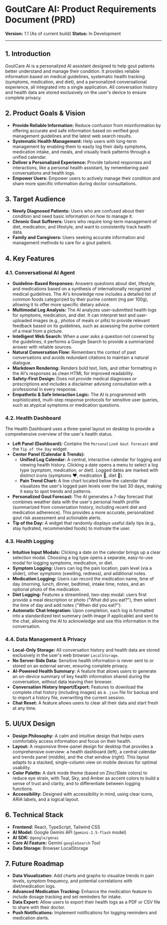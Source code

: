 # GoutCare AI: Product Requirements Document (PRD)

**Version:** 1.1 (As of current build)
**Status:** In Development

---

## 1. Introduction

GoutCare AI is a personalized AI assistant designed to help gout patients better understand and manage their condition. It provides reliable information based on medical guidelines, systematic health tracking (symptoms, medication, and diet), and a personalized conversational experience, all integrated into a single application. All conversation history and health data are stored exclusively on the user's device to ensure complete privacy.

## 2. Product Goals & Vision

-   **Provide Reliable Information:** Reduce confusion from misinformation by offering accurate and safe information based on verified gout management guidelines and the latest web search results.
-   **Systematic Health Management:** Help users with long-term management by enabling them to easily log their daily symptoms, medication intake, and meals, and visually track patterns through a unified calendar.
-   **Deliver a Personalized Experience:** Provide tailored responses and interactions, like a personal health assistant, by remembering past conversations and health logs.
-   **Empower Users:** Empower users to actively manage their condition and share more specific information during doctor consultations.

## 3. Target Audience

-   **Newly Diagnosed Patients:** Users who are confused about their condition and need basic information on how to manage it.
-   **Chronic Gout Sufferers:** Users who require long-term management of diet, medication, and lifestyle, and want to consistently track health data.
-   **Family and Caregivers:** Users seeking accurate information and management methods to care for a gout patient.

## 4. Key Features

### 4.1. Conversational AI Agent
-   **Guideline-Based Responses:** Answers questions about diet, lifestyle, and medications based on a synthesis of internationally recognized medical guidelines. The AI's knowledge now includes a detailed list of common foods categorized by their purine content (mg per 100g), allowing it to offer more specific dietary advice.
-   **Multimodal Log Analysis:** The AI analyzes user-submitted health logs for symptoms, medication, and diet. It can interpret text and user-uploaded images (e.g., photos of meals or pills) to provide relevant feedback based on its guidelines, such as assessing the purine content of a meal from a picture.
-   **Intelligent Web Search:** When a user asks a question not covered by the guidelines, it performs a Google Search to provide a summarized answer with reliable sources.
-   **Natural Conversation Flow:** Remembers the context of past conversations and avoids redundant citations to maintain a natural dialogue.
-   **Markdown Rendering:** Renders bold text, lists, and other formatting in the AI's responses as clean HTML for improved readability.
-   **Safety-First Design:** Does not provide medical diagnoses or prescriptions and includes a disclaimer advising consultation with a professional in every response.
-   **Empathetic & Safe Interaction Logic:** The AI is programmed with sophisticated, multi-step response protocols for sensitive user queries, such as atypical symptoms or medication questions.

### 4.2. Health Dashboard
The Health Dashboard uses a three-panel layout on desktop to provide a comprehensive overview of the user's health status.
-   **Left Panel (Dashboard):** Contains the `Personalized Gout Forecast` and the `Tip of the Day` widget.
-   **Center Panel (Calendar & Trends):**
    -   **Unified Log Calendar:** A central, interactive calendar for logging and viewing health history. Clicking a date opens a menu to select a log type (symptom, medication, or diet). Logged dates are marked with distinct icons (symptoms ❤️, medication 💊, diet 🍴).
    -   **Pain Trend Chart:** A line chart located below the calendar that visualizes the user's logged pain levels over the last 30 days, making it easy to spot trends and patterns.
-   **Personalized Gout Forecast:** The AI generates a 7-day forecast that combines weather data with the user's personal health profile (summarized from conversation history, including recent diet and medication adherence). This provides a more accurate, personalized gout risk assessment and actionable alerts.
-   **Tip of the Day:** A widget that randomly displays useful daily tips (e.g., stay hydrated, recommended foods) to motivate the user.

### 4.3. Health Logging
-   **Intuitive Input Modals:** Clicking a date on the calendar brings up a clear selection modal. Choosing a log type opens a separate, easy-to-use modal for logging symptoms, medication, or diet.
-   **Symptom Logging:** Users can log the pain location, pain level (via a slider), other symptoms (swelling, redness), and additional notes.
-   **Medication Logging:** Users can record the medication name, time of day (morning, lunch, dinner, bedtime), intake time, notes, and an optional photo of the medication.
-   **Diet Logging:** Features a streamlined, two-step modal: users first provide a meal description or photo ("What did you eat?"), then select the time of day and add notes ("When did you eat?").
-   **Automatic Chat Integration:** Upon completion, each log is formatted into a standardized text summary (with image if applicable) and sent to the chat, allowing the AI to acknowledge and use this information in the conversation.

### 4.4. Data Management & Privacy
-   **Local-Only Storage:** All conversation history and health data are stored exclusively in the user's web browser `LocalStorage`.
-   **No Server-Side Data:** Sensitive health information is never sent to or stored on an external server, ensuring complete privacy.
-   **AI-Powered Health Summary:** A feature that allows users to generate an on-device summary of key health information shared during the conversation, without data leaving their browser.
-   **Conversation History Import/Export:** Features to download the complete chat history (including images) as a `.json` file for backup and to import a history file, overwriting the current session.
-   **Chat Reset:** A feature allows users to clear all their data and start fresh at any time.

## 5. UI/UX Design

-   **Design Philosophy:** A calm and intuitive design that helps users comfortably access information and focus on their health.
-   **Layout:** A responsive three-panel design for desktop that provides a comprehensive overview: a health dashboard (left), a central calendar and trends panel (middle), and the chat window (right). This layout adapts to a stacked, single-column view on mobile devices for optimal usability.
-   **Color Palette:** A dark mode theme (based on Zinc/Slate colors) to reduce eye strain, with Teal, Sky, and Amber as accent colors to build a sense of trust and clarity, and to differentiate between logging functions.
-   **Accessibility:** Designed with accessibility in mind, using clear icons, ARIA labels, and a logical layout.

## 6. Technical Stack

-   **Frontend:** React, TypeScript, Tailwind CSS
-   **AI Model:** Google Gemini API (`gemini-2.5-flash` model)
-   **AI SDK:** `@google/genai`
-   **Core AI Feature:** Gemini `googleSearch` Tool
-   **Data Storage:** Browser LocalStorage

## 7. Future Roadmap

-   **Data Visualization:** Add charts and graphs to visualize trends in pain levels, symptom frequency, and potential correlations with diet/medication logs.
-   **Advanced Medication Tracking:** Enhance the medication feature to include dosage tracking and set reminders for intake.
-   **Data Export:** Allow users to export their health logs as a PDF or CSV file to share with their doctor.
-   **Push Notifications:** Implement notifications for logging reminders and medication alerts.